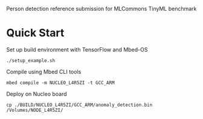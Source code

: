 Person detection reference submission for MLCommons TinyML benchmark

Quick Start
===========

Set up build environment with TensorFlow and Mbed-OS

    ./setup_example.sh

Compile using Mbed CLI tools

    mbed compile -m NUCLEO_L4R5ZI -t GCC_ARM

Deploy on Nucleo board

    cp ./BUILD/NUCLEO_L4R5ZI/GCC_ARM/anomaly_detection.bin /Volumes/NODE_L4R5ZI/

